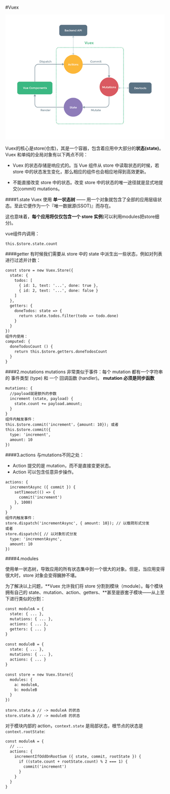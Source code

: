 #Vuex

![](/assets/vuex.png)


Vuex的核心是store(仓库)，其是一个容器，包含着应用中大部分的**状态(state)**。
Vuex 和单纯的全局对象有以下两点不同：

* Vuex 的状态存储是响应式的。当 Vue 组件从 store 中读取状态的时候，若 store 中的状态发生变化，那么相应的组件也会相应地得到高效更新。

* 不能直接改变 store 中的状态。改变 store 中的状态的唯一途径就是显式地提交(commit) mutations。

####1.state
Vuex 使用 **单一状态树** —— 用一个对象就包含了全部的应用层级状态。至此它便作为一个『唯一数据源(SSOT)』而存在。

这也意味着，**每个应用将仅仅包含一个 store 实例**(可以利用modules把store细分)。

vue组件内调用：
```
this.$store.state.count
```

####getter
有时候我们需要从 store 中的 state 中派生出一些状态，例如对列表进行过滤并计数：
```
const store = new Vuex.Store({
  state: {
    todos: [
      { id: 1, text: '...', done: true },
      { id: 2, text: '...', done: false }
    ]
  },
  getters: {
    doneTodos: state => {
      return state.todos.filter(todo => todo.done)
    }
  }
})
组件内使用：
computed: {
  doneTodosCount () {
    return this.$store.getters.doneTodosCount
  }
}
```

####2.moutations
mutations 非常类似于事件：每个 mutation 都有一个字符串的 事件类型 (type) 和 一个 回调函数 (handler)。
**mutation 必须是同步函数**
```
mutations: {
  //payload就是额外的参数
  increment (state, payload) {
    state.count += payload.amount;
  }
}
组件内触发事件：
this.$store.commit('increment'，{amount: 10}); 或者
this.$store.commit({
  type: 'increment',
  amount: 10
})
```
####3.actions
与mutations不同之处：

* Action 提交的是 mutation，而不是直接变更状态。
* Action 可以包含任意异步操作。

```
actions: {
  incrementAsync ({ commit }) {
    setTimeout(() => {
      commit('increment')
    }, 1000)
  }
}
组件内触发事件：
store.dispatch('incrementAsync', { amount: 10}); // 以载荷形式分发
或者
store.dispatch({ // 以对象形式分发
  type: 'incrementAsync',
  amount: 10
})
```

####4.modules

使用单一状态树，导致应用的所有状态集中到一个很大的对象。但是，当应用变得很大时，store 对象会变得臃肿不堪。

为了解决以上问题，**Vuex 允许我们将 store 分割到模块（module）。每个模块拥有自己的 state、mutation、action、getters、**甚至是嵌套子模块——从上至下进行类似的分割：
```
const moduleA = {
  state: { ... },
  mutations: { ... },
  actions: { ... },
  getters: { ... }
}

const moduleB = {
  state: { ... },
  mutations: { ... },
  actions: { ... }
}

const store = new Vuex.Store({
  modules: {
    a: moduleA,
    b: moduleB
  }
})

store.state.a // -> moduleA 的状态
store.state.b // -> moduleB 的状态
```
对于模块内部的 action，```context.state``` 是局部状态，根节点的状态是 ```context.rootState```:
```
const moduleA = {
  // ...
  actions: {
    incrementIfOddOnRootSum ({ state, commit, rootState }) {
      if ((state.count + rootState.count) % 2 === 1) {
        commit('increment')
      }
    }
  }
}
```